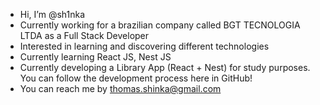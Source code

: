 - Hi, I’m @sh1nka
- Currently working for a brazilian company called BGT TECNOLOGIA LTDA as a Full Stack Developer
- Interested in learning and discovering different technologies
- Currently learning React JS, Nest JS
- Currently developing a Library App (React + Nest) for study purposes. You can follow the development process here in GitHub!
- You can reach me by thomas.shinka@gmail.com

<!---
sh1nka/sh1nka is a ✨ special ✨ repository because its `README.md` (this file) appears on your GitHub profile.
You can click the Preview link to take a look at your changes.
--->
